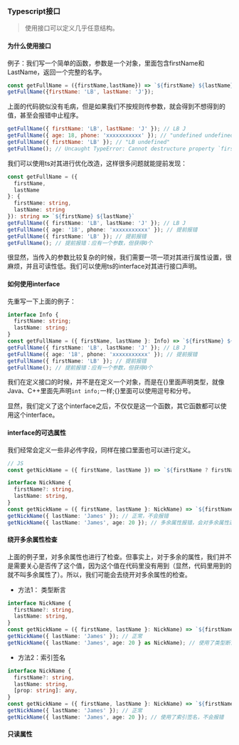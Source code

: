 ### Typescript接口

> 使用接口可以定义几乎任意结构。

#### 为什么使用接口

例子：我们写一个简单的函数，参数是一个对象，里面包含firstName和LastName，返回一个完整的名字。

```js
const getFullName = ({firstName,lastName}) => `${firstName} ${lastName}`
getFullName({firstName: 'LB', lastName: 'J'});
```

上面的代码貌似没有毛病，但是如果我们不按规则传参数，就会得到不想得到的值，甚至会报错中止程序。

```js
getFullName({ firstName: 'LB', lastName: 'J' }); // LB J
getFullName({ age: 18, phone: 'xxxxxxxxxxx' }); // "undefined undefined"
getFullName({ firstName: 'LB' }); // "LB undefined"
getFullName(); // Uncaught TypeError: Cannot destructure property `firstName` of 'undefined' or 'null'.
```

我们可以使用ts对其进行优化改造，这样很多问题就能提前发现：

```ts
const getFullName = ({
  firstName,
  lastName
}: {
  firstName: string,
  lastName: string
}): string => `${firstName} ${lastName}`
getFullName({ firstName: 'LB', lastName: 'J' }); // LB J
getFullName({ age: '18', phone: 'xxxxxxxxxxx' }); // 提前报错
getFullName({ firstName: 'LB' }); // 提前报错
getFullName(); // 提前报错：应有一个参数，但获得0个
```

很显然，当传入的参数比较复杂的时候，我们需要一项一项对其进行属性设置，很麻烦，并且可读性低。我们可以使用ts的interface对其进行接口声明。

#### 如何使用interface

先重写一下上面的例子：

```ts
interface Info {
  firstName: string;
  lastName: string;
}
const getFullName = ({ firstName, lastName }: Info) => `${firstName} ${lastName}`;
getFullName({ firstName: 'LB', lastName: 'J' }); // LB J
getFullName({ age: '18', phone: 'xxxxxxxxxxx' }); // 提前报错
getFullName({ firstName: 'LB' }); // 提前报错
getFullName(); // 提前报错：应有一个参数，但获得0个
```

我们在定义接口的时候，并不是在定义一个对象，而是在{}里面声明类型，就像Java、C++里面先声明`int info;`一样;{}里面可以使用逗号和分号。

显然，我们定义了这个interface之后，不仅仅是这一个函数，其它函数都可以使用这个interface。

#### interface的可选属性

我们经常会定义一些非必传字段，同样在接口里面也可以进行定义。

```js
// JS
const getNickName = ({ firstName, lastName }) => `${firstName ? firstName : ''} ${lastName}`;
```

```ts
interface NickName {
  firstName?: string,
  lastName: string,
}
const getNickName = ({ firstName, lastName }: NickName) => `${firstName ? firstName : ''} ${lastName}`;
getNickName({ lastName: 'James' }); // 正常，不会报错
getNickName({ lastName: 'James', age: 20 }); // 多余属性报错，会对多余属性进行检查
```

#### 绕开多余属性检查

上面的例子里，对多余属性也进行了检查。但事实上，对于多余的属性，我们并不是需要关心是否传了这个值，因为这个值在代码里没有用到（显然，代码里用到的就不叫多余属性了）。所以，我们可能会去绕开对多余属性的检查。

 - 方法1： 类型断言

```ts
interface NickName {
  firstName?: string,
  lastName: string,
}
const getNickName = ({ firstName, lastName }: NickName) => `${firstName ? firstName : ''} ${lastName}`
getNickName({ lastName: 'James' }); // 正常
getNickName({ lastName: 'James', age: 20 } as NickName); // 使用了类型断言，不会报错
```

 - 方法2：索引签名
```ts
interface NickName {
  firstName?: string,
  lastName: string,
  [prop: string]: any,
}
const getNickName = ({ firstName, lastName }: NickName) => `${firstName ? firstName : ''} ${lastName}`
getNickName({ lastName: 'James' }); // 正常
getNickName({ lastName: 'James', age: 20 }); // 使用了索引签名，不会报错
```

#### 只读属性

